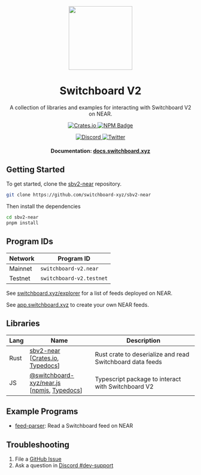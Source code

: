 <div align="center">
  <a href="#">
    <img height="170" src="https://github.com/switchboard-xyz/sbv2-core/raw/main/website/static/img/icons/switchboard/avatar.svg" />
  </a>

  <h1>Switchboard V2</h1>

  <p>A collection of libraries and examples for interacting with Switchboard V2 on NEAR.</p>

  <p>
  	<a href="https://crates.io/crates/sbv2-near">
      <img alt="Crates.io" src="https://img.shields.io/crates/v/sbv2-near?label=sbv2-near&logo=rust">
    </a>
	  <a href="https://www.npmjs.com/package/@switchboard-xyz/near.js">
      <img alt="NPM Badge" src="https://img.shields.io/github/package-json/v/switchboard-xyz/sbv2-near?color=red&filename=javascript%2Fnear.js%2Fpackage.json&label=%40switchboard-xyz%2Fnear.js&logo=npm">
    </a>
  </p>

  <p>
    <a href="https://discord.gg/switchboardxyz">
      <img alt="Discord" src="https://img.shields.io/discord/841525135311634443?color=blueviolet&logo=discord&logoColor=white">
    </a>
    <a href="https://twitter.com/switchboardxyz">
      <img alt="Twitter" src="https://img.shields.io/twitter/follow/switchboardxyz?label=Follow+Switchboard" />
    </a>
  </p>

  <h4>
    <strong>Documentation: </strong><a href="https://docs.switchboard.xyz">docs.switchboard.xyz</a>
  </h4>
</div>

## Getting Started

To get started, clone the
[sbv2-near](https://github.com/switchboard-xyz/sbv2-near) repository.

```bash
git clone https://github.com/switchboard-xyz/sbv2-near
```

Then install the dependencies

```bash
cd sbv2-near
pnpm install
```

## Program IDs

| **Network** | **Program ID**           |
| ----------- | ------------------------ |
| Mainnet     | `switchboard-v2.near`    |
| Testnet     | `switchboard-v2.testnet` |

See [switchboard.xyz/explorer](https://switchboard.xyz/explorer) for a list of
feeds deployed on NEAR.

See [app.switchboard.xyz](https://app.switchboard.xyz) to create your own NEAR
feeds.

## Libraries

| **Lang** | **Name**                                                                                                                                                                                        | **Description**                                           |
| -------- | ----------------------------------------------------------------------------------------------------------------------------------------------------------------------------------------------- | --------------------------------------------------------- |
| Rust     | [sbv2-near](/rust/sbv2-near/) <br />[[Crates.io](https://crates.io/crates/sbv2-near), [Typedocs](https://docs.rs/sbv2-near/latest/sbv2_near/)]                                                  | Rust crate to deserialize and read Switchboard data feeds |
| JS       | [@switchboard-xyz/near.js](/javascript/near.js/) <br />[[npmjs](https://www.npmjs.com/package/@switchboard-xyz/near.js), [Typedocs](https://docs.switchboard.xyz/api/@switchboard-xyz/near.js)] | Typescript package to interact with Switchboard V2        |

## Example Programs

- [feed-parser](/programs/feed-parser/): Read a Switchboard feed on NEAR

## Troubleshooting

1. File a
   [GitHub Issue](https://github.com/switchboard-xyz/sbv2-near/issues/new)
2. Ask a question in
   [Discord #dev-support](https://discord.com/channels/841525135311634443/984343400377647144)
